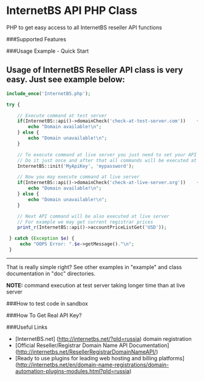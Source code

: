 # InternetBS API PHP Class
PHP to get easy access to all InternetBS reseller API functions

###Supported Features

###Usage Example - Quick Start

Usage of InternetBS Reseller API class is very easy. Just see example below:
--------
```php
include_once('InternetBS.php');

try {

    // Execute command at test server
    if(InternetBS::api()->domainCheck('check-at-test-server.com'))    {
        echo "Domain available!\n";
    } else {
        echo "Domain unavailable!\n";
    }

    // To execute command at live server you just need to set your API key and password.
    // Do it just once and after that all commands will be executed at live server.
    InternetBS::init('MyApiKey', 'mypassword');

    // Now you may execute command at live server
    if(InternetBS::api()->domainCheck('check-at-live-server.org'))    {
        echo "Domain available!\n";
    } else {
        echo "Domain unavailable!\n";
    }

    // Next API command will be also executed at live server
    // For example we may get current registrar prices
    print_r(InternetBS::api()->accountPriceListGet('USD'));

 } catch (Exception $e) {
     echo "OOPS Error: ".$e->getMessage()."\n";
 }
```
--------
That is really simple right? See other examples in "example" and class documentation in "doc" directories.

**NOTE:** command execution at test server taking longer time than at live server

###How to test code in sandbox

###How To Get Real API Key?

###Useful Links
* [InternetBS.net] (http://internetbs.net/?pId=russia) domain registration
* [Official Reseller/Registrar Domain Name API Documentation] (http://internetbs.net/ResellerRegistrarDomainNameAPI/)
* [Ready to use plugins for leading web hosting and billing platforms] (http://internetbs.net/en/domain-name-registrations/domain-automation-plugins-modules.html?pId=russia)
